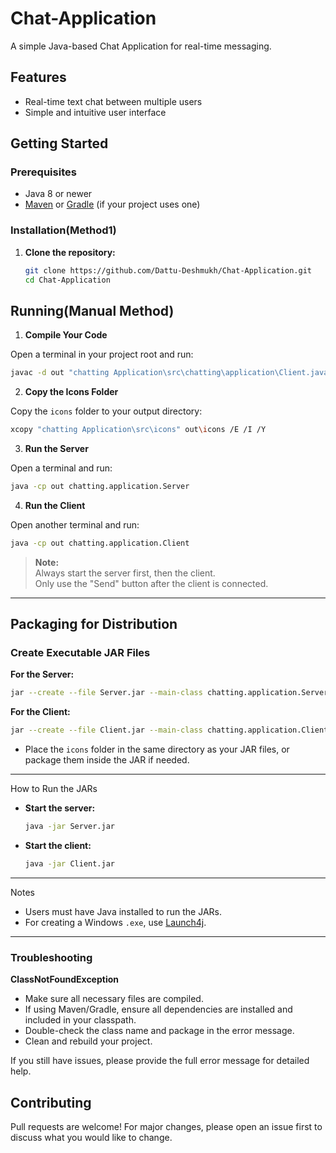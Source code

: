 # Chat-Application

A simple Java-based Chat Application for real-time messaging.

## Features

- Real-time text chat between multiple users
- Simple and intuitive user interface

## Getting Started

### Prerequisites

- Java 8 or newer
- [Maven](https://maven.apache.org/) or [Gradle](https://gradle.org/) (if your project uses one)

### Installation(Method1)

1. **Clone the repository:**
   ```bash
   git clone https://github.com/Dattu-Deshmukh/Chat-Application.git
   cd Chat-Application
   ```

## Running(Manual Method)

 1. **Compile Your Code**

Open a terminal in your project root and run:
```sh
javac -d out "chatting Application\src\chatting\application\Client.java" "chatting Application\src\chatting\application\Server.java"
```

 2. **Copy the Icons Folder**

Copy the `icons` folder to your output directory:
```sh
xcopy "chatting Application\src\icons" out\icons /E /I /Y
```

 3. **Run the Server**

Open a terminal and run:
```sh
java -cp out chatting.application.Server
```

 4. **Run the Client**

Open another terminal and run:
```sh
java -cp out chatting.application.Client
```

> **Note:**  
> Always start the server first, then the client.  
> Only use the "Send" button after the client is connected.

---

## Packaging for Distribution

### **Create Executable JAR Files**

**For the Server:**
```sh
jar --create --file Server.jar --main-class chatting.application.Server -C out .
```

**For the Client:**
```sh
jar --create --file Client.jar --main-class chatting.application.Client -C out .
```

- Place the `icons` folder in the same directory as your JAR files, or package them inside the JAR if needed.

---

 How to Run the JARs

- **Start the server:**  
  ```sh
  java -jar Server.jar
  ```
- **Start the client:**  
  ```sh
  java -jar Client.jar
  ```

---

 Notes

- Users must have Java installed to run the JARs.
- For creating a Windows `.exe`, use [Launch4j](http://launch4j.sourceforge.net/).

---
### Troubleshooting

**ClassNotFoundException**
- Make sure all necessary files are compiled.
- If using Maven/Gradle, ensure all dependencies are installed and included in your classpath.
- Double-check the class name and package in the error message.
- Clean and rebuild your project.

If you still have issues, please provide the full error message for detailed help.

## Contributing

Pull requests are welcome! For major changes, please open an issue first to discuss what you would like to change.

